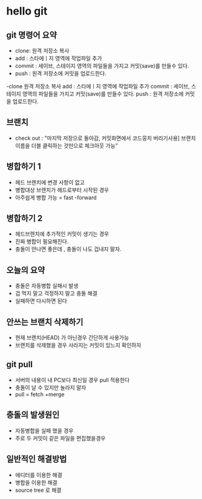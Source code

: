 # hello git

## git 명령어 요약

- clone:  원격 저장소 복사
- add :  스타에ㅣ지 영역에 작업파일 추가
- commit : 세이브, 스테이지 영역의 파일들을 가지고 커밋(save)를 만들수 있다.
- push : 원격 저장소에 커밋을 업로드한다.


-clone  원격 저장소 복사
add :  스타에ㅣ지 영역에 작업파일 추가
commit : 세이브, 스테이지 영역의 파일들을 가지고 커밋(save)를 만들수 있다.
push : 원격 저장소에 커밋을 업로드한다.



## 브랜치 
- check out : "마지막 저장으로 돌아감,  커밋화면에서 코드뭉치 버리기사용] 브랜치 이름을 더블 클릭하는 것만으로 체크아웃 가능"

## 병합하기 1
- 헤드 브렌치에 변경 사항이 없고
- 병합대상 브렌치가 헤드로부터 시작된 경우 
- 아주쉽게 병합 가능 =  fast -forward

## 병합하기 2
- 헤드브렌치에 추가적인 커밋이 생기는 경우
- 진짜 병합이 필요해진다.
- 충돌이 안나면 좋은데 , 충돌이 나도 겁내지 말자.

## 오늘의 요약
- 충돌은 자동병합 실패시 발생
- 겁 먹지 말고 걱정하지 말고 충돌 해결
- 실패하면 다시하면 된다

## 안쓰는 브랜치 삭제하기
- 현재 브랜치(HEAD) 가 아닌경우 간단하게 사용가능
- 브랜치를 삭제했을 경우 사라지는 커밋이 있느지 확인하자

## git pull
- 서버의 내용이 내 PC보다 최신일 경우 pull 적용한다
- 충돌이 날 수 있지만 놀라지 말자
- pull = fetch +merge

## 충돌의 발생원인
- 자동병합을 실패 했을 경우
- 주로 두 커밋이 같은 파일을 편집했을경우

## 일반적인 해결방법
- 에디터를 이용한 해결
- 병합을 이용한 해결
- source tree 로 해결

